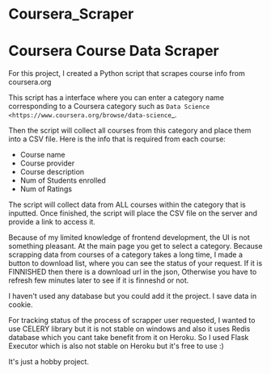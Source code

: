 # Coursera_Scraper

**Coursera Course Data Scraper**
===============

For this project, I created a Python script that scrapes course info from coursera.org

This script has a interface where you can enter a category name corresponding to a Coursera category such as 
`Data Science <https://www.coursera.org/browse/data-science`_.

Then the script will collect all courses from this category and place them into a CSV file. Here is the info that is required from each course:

*	Course name
*	Course provider
*	Course description
*	Num of Students enrolled
*	Num of Ratings

The script will collect data from ALL courses within the category that is inputted. 
Once finished, the script will place the CSV file on the server and provide a link to access it.


Because of my limited knowledge of frontend development, the UI is not something pleasant. At the main page you get to select a category. Because scrapping data from courses of a category takes a long time, I made a button to download list, where you can see the status of your request. 
If it is FINNISHED then there is a download url in the json, Otherwise you have to refresh few minutes later to see if it is finneshd or not.

I haven't used any database but you could add it the project. I save data in cookie. 

For tracking status of the process of scrapper user requested, I wanted to use CELERY library but it is not stable on windows and also it uses Redis database which you cant take benefit from it on Heroku.
So I used Flask Executor which is also not stable on Heroku but it's free to use :)

It's just a hobby project. 
